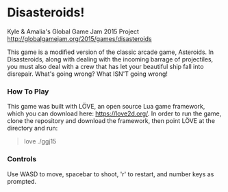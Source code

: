 # Disasteroids!
Kyle & Amalia's Global Game Jam 2015 Project
http://globalgamejam.org/2015/games/disasteroids

This game is a modified version of the classic arcade game, Asteroids. In Disasteroids, along with dealing with the incoming barrage of projectiles, you must also deal with a crew that has let your beautiful ship fall into disrepair. What's going wrong? What ISN'T going wrong! 

### How To Play
This game was built with LÖVE, an open source Lua game framework, which you can download here: https://love2d.org/.
In order to run the game, clone the repository and download the framework, then point LÖVE at the directory and run:
> love ./ggj15

### Controls
Use WASD to move, spacebar to shoot, 'r' to restart, and number keys as prompted.

